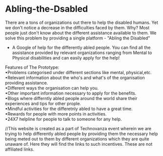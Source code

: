 # Abling-the-Dsabled
There are a tons of organizations out there to help the disabled humans. 
Yet we don't notice a decrease in the difficulties faced by them. Why? Most 
people just don't know about the different assistance available to them.
We solve this problem by providing a single platform - "Abling the Disabled" 
- A Google of help for the differently abled people. You can find all the assistance 
provided by relevant organizations ranging from Mental to Physical disabilities 
and can easily apply for the help!


Features of The Prototype:    
 •Problems categorised under different sections like mental, physical,etc.    
 •Relevant information about the who's and what's of the organisation
 providing assistance.   
 •Different ways the organisation can help you.     
 •Other important information necessary to apply for the benefits.    
 •Blogs where differntly abled people around the world share their experiences and tips for other prople.    
 •Mindful activities for the differetnly abled to have a great time.    
 •Rewards for people with more points in activities.   
 •24X7 helpline for people to talk to someone for any help.    
          
                 
                       
                       
                       
                                     
                                              
        
     
    
    
      
   
           
   
    
                                                                     
                                                                          
           
  //This website is created as a part of Technovanza event wherein we are trying to help differently abled people by providing them the necessary help being meted out to them by different organizations which they are quite unaware of. Here they will find the links to such incentives. These are not affiliated links.
